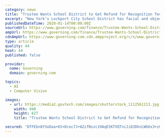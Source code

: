 ```yaml
---
category: news
title: "Trustee Wants School District to Get Refund for Recognition Tech"
excerpt: "New York’s Lockport City School District has facial and object recognition that it can no longer use after the state changed the rules. A school board trustee thinks the district should get a refund for the $1.4 million purchase. (TNS) — One Lockport ..."
publishedDateTime: 2020-01-14T00:08:00Z
sourceUrl: https://www.governing.com/finance/Trustee-Wants-School-District-to-Get-Refund-for-Recognition-Tech.html
ampUrl: https://www.governing.com/finance/Trustee-Wants-School-District-to-Get-Refund-for-Recognition-Tech.html?AMP
cdnAmpUrl: https://www-governing-com.cdn.ampproject.org/c/s/www.governing.com/finance/Trustee-Wants-School-District-to-Get-Refund-for-Recognition-Tech.html?AMP
type: article
quality: 44
heat: 44
published: false

provider:
  name: Governing
  domain: governing.com

topics:
  - AI
  - Computer Vision

images:
  - url: https://media2.govtech.com/images/shutterstock_1112561213.jpg
    width: 940
    height: 627
    title: "Trustee Wants School District to Get Refund for Recognition Tech"

secured: "DfFEbn8YSoDaa+6S+Dcoc7J+AZzfNszc19AqESKTVQTniJi83DknLWbUx3+zGIArTWo5HjceutNmiXPmtTqOUu9v0yz7YLTFX7C1XRn6+wtE3hbh/PM2G65R9HlkUM0rS7Z4FAbrtAhZF65AYrZDK5cgHGerfjj0YuZViCSrwDb/rrP+W3OqOV9JATYNtyq+rwu6a8MCnp7qD9eBGeR3aUhoywcZyDYeG4Tays8LYxz/9tqUKVEO1gQDuq/Q3VCrR2iHJwGpFRXB9fdBYrwWcJXsfL5MahfOSrZRbDyvl38=;bH/wcH2DCNxvYPagDae/9Q=="
---
```



